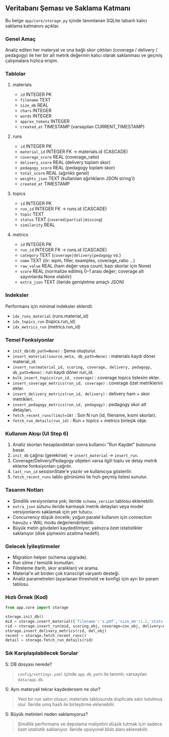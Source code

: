 ## Veritabanı Şeması ve Saklama Katmanı

Bu belge `app/core/storage.py` içinde tanımlanan SQLite tabanlı kalıcı saklama katmanını açıklar.

### Genel Amaç
Analiz edilen her materyal ve ona bağlı skor çıktıları (coverage / delivery / pedagogy) ile her bir alt metrik değerinin kalıcı olarak saklanması ve geçmiş çalışmalara hızlıca erişim.

### Tablolar

1. materials
   - `id` INTEGER PK
   - `filename` TEXT
   - `size_mb` REAL
   - `chars` INTEGER
   - `words` INTEGER
   - `approx_tokens` INTEGER
   - `created_at` TIMESTAMP (varsayılan CURRENT_TIMESTAMP)

2. runs
   - `id` INTEGER PK
   - `material_id` INTEGER FK -> materials.id (CASCADE)
   - `coverage_score` REAL (coverage_ratio)
   - `delivery_score` REAL (delivery toplam skor)
   - `pedagogy_score` REAL (pedagogy toplam skor)
   - `total_score` REAL (ağırlıklı genel)
   - `weights_json` TEXT (kullanılan ağırlıkların JSON string'i)
   - `created_at` TIMESTAMP

3. topics
   - `id` INTEGER PK
   - `run_id` INTEGER FK -> runs.id (CASCADE)
   - `topic` TEXT
   - `status` TEXT (`covered|partial|missing`)
   - `similarity` REAL

4. metrics
   - `id` INTEGER PK
   - `run_id` INTEGER FK -> runs.id (CASCADE)
   - `category` TEXT (`coverage|delivery|pedagogy` vs.)
   - `name` TEXT (ör: wpm, filler, examples, coverage_ratio ...)
   - `raw_value` REAL (ham değer veya count; bazı skorlar için None)
   - `score` REAL (normalize edilmiş 0–1 arası değer; coverage alt sayımlarda None olabilir)
   - `extra_json` TEXT (ileride genişletme amaçlı JSON)

### Indeksler
Performans için minimal indeksler eklendi:
- `idx_runs_material` (runs.material_id)
- `idx_topics_run` (topics.run_id)
- `idx_metrics_run` (metrics.run_id)

### Temel Fonksiyonlar
- `init_db(db_path=None)` : Şema oluşturur.
- `insert_material(source_meta, db_path=None)` : materials kaydı döner material_id.
- `insert_run(material_id, scoring, coverage, delivery, pedagogy, db_path=None)` : run kaydı döner run_id.
- `bulk_insert_topics(run_id, coverage)` : coverage topics listesini ekler.
- `insert_coverage_metrics(run_id, coverage)` : coverage özet metriklerini ekler.
- `insert_delivery_metrics(run_id, delivery)` : delivery ham + skor metrikleri.
- `insert_pedagogy_metrics(run_id, pedagogy)` : pedagogy skor alt detayları.
- `fetch_recent_runs(limit=10)` : Son N run (id, filename, kısmi skorlar).
- `fetch_run_details(run_id)` : Run + topics + metrics birleşik obje.

### Kullanım Akışı (UI Step 6)
1. Analiz skorları hesaplandıktan sonra kullanıcı "Run Kaydet" butonuna basar.
2. `init_db` çağrısı (gerekirse) -> `insert_material` -> `insert_run`.
3. Coverage/Delivery/Pedagogy objeleri varsa ilgili toplu ve detay metrik ekleme fonksiyonları çağrılır.
4. `last_run_id` sessionState'e yazılır ve kullanıcıya gösterilir.
5. `fetch_recent_runs` tablo görünümü ile hızlı geçmiş listesi sunulur.

### Tasarım Notları
- Şimdilik versiyonlama yok; ileride `schema_version` tablosu eklenebilir.
- `extra_json` sütunu ileride karmaşık metrik detayları veya model versiyonlarını saklamak için yer tutucu.
- Concurrency düşük öncelik; yoğun paralel kullanım için connection havuzu + WAL modu değerlendirilebilir.
- Büyük metin gövdeleri kaydedilmiyor; yalnızca özet istatistikler saklanıyor (disk şişmesini azaltma hedefi).

### Gelecek İyileştirmeler
- Migration helper (schema upgrade).
- Run silme / temizlik komutları.
- Filtreleme (tarih, skor aralıkları) ve arama.
- Material'e ait birden çok transcript varyantı desteği.
- Analiz parametreleri (ayarlanan threshold ve konfig) için ayrı bir param tablosu.

### Hızlı Örnek (Kod)
```python
from app.core import storage

storage.init_db()
mid = storage.insert_material({'filename':'x.pdf','size_mb':1.2,'stats':{'chars':2000,'words':400,'approx_tokens':500}})
rid = storage.insert_run(mid, scoring_obj, coverage=cov_obj, delivery=del_obj, pedagogy=ped_obj)
storage.insert_delivery_metrics(rid, del_obj)
recent = storage.fetch_recent_runs()
detail = storage.fetch_run_details(rid)
```

### Sık Karşılaşılabilecek Sorular
S: DB dosyası nerede?
> `config/settings.yaml` içinde `app.db_path` ile tanımlı; varsayılan `data/app.db`.

S: Aynı materyali tekrar kaydedersem ne olur?
> Yeni bir run satırı oluşur; materials tablosunda duplicate satır tutulmuş olur. İleride uniq hash ile birleştirme eklenebilir.

S: Büyük metinleri neden saklamıyoruz?
> Şimdilik performans ve depolama maliyetini düşük tutmak için sadece özet istatistik saklanıyor. İleride opsiyonel blob alanı eklenebilir.

